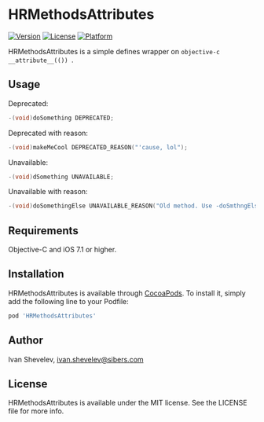# HRMethodsAttributes

[![Version](https://img.shields.io/cocoapods/v/HRMethodsAttributes.svg?style=flat)](http://cocoapods.org/pods/HRMethodsAttributes)
[![License](https://img.shields.io/cocoapods/l/HRMethodsAttributes.svg?style=flat)](http://cocoapods.org/pods/HRMethodsAttributes)
[![Platform](https://img.shields.io/cocoapods/p/HRMethodsAttributes.svg?style=flat)](http://cocoapods.org/pods/HRMethodsAttributes)

HRMethodsAttributes is a simple defines wrapper on `objective-c __attribute__(()) `.

## Usage

Deprecated:

```objective-c
-(void)doSomething DEPRECATED;
```

Deprecated with reason:

```objective-c
-(void)makeMeCool DEPRECATED_REASON("'cause, lol");
```

Unavailable:

```objective-c
-(void)dSomething UNAVAILABLE;
```

Unavailable with reason:

```objective-c
-(void)doSomethingElse UNAVAILABLE_REASON("Old method. Use -doSmthngElse: instead");
```

## Requirements

Objective-C and iOS 7.1 or higher.

## Installation

HRMethodsAttributes is available through [CocoaPods](http://cocoapods.org). To install
it, simply add the following line to your Podfile:

```ruby
pod 'HRMethodsAttributes'
```

## Author

Ivan Shevelev, ivan.shevelev@sibers.com

## License

HRMethodsAttributes is available under the MIT license. See the LICENSE file for more info.
